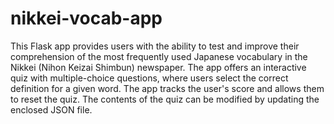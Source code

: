 # nikkei-vocab-app

This Flask app provides users with the ability to test and improve their comprehension of the most frequently used Japanese vocabulary in the Nikkei (Nihon Keizai Shimbun) newspaper. The app offers an interactive quiz with multiple-choice questions, where users select the correct definition for a given word. The app tracks the user's score and allows them to reset the quiz. The contents of the quiz can be modified by updating the enclosed JSON file.
